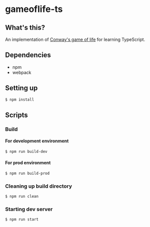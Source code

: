 # gameoflife-ts
## What's this?
An implementation of [Conway's game of life](https://en.wikipedia.org/wiki/Conway%27s_Game_of_Life) for learning TypeScript.

## Dependencies
- npm
- webpack

## Setting up
```bash
$ npm install
```

## Scripts
### Build
#### For development environment
```bash
$ npm run build-dev
```

#### For prod environment
```bash
$ npm run build-prod
``` 

### Cleaning up build directory
```bash
$ npm run clean
```

### Starting dev server
```bash
$ npm run start
```
